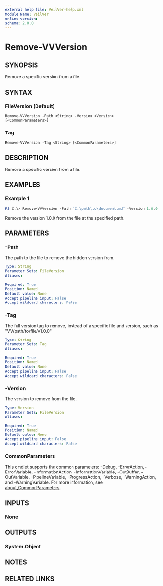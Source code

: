 ```yaml
---
external help file: VeilVer-help.xml
Module Name: VeilVer
online version:
schema: 2.0.0
---
```


# Remove-VVVersion

## SYNOPSIS

Remove a specific version from a file.

## SYNTAX

### FileVersion (Default)
```
Remove-VVVersion -Path <String> -Version <Version> [<CommonParameters>]
```

### Tag
```
Remove-VVVersion -Tag <String> [<CommonParameters>]
```

## DESCRIPTION

Remove a specific version from a file.

## EXAMPLES

### Example 1
```powershell
PS C:\> Remove-VVVersion -Path "C:\path\to\document.md" -Version 1.0.0
```

Remove the version 1.0.0 from the file at the specified path.

## PARAMETERS

### -Path

The path to the file to remove the hidden version from.

```yaml
Type: String
Parameter Sets: FileVersion
Aliases:

Required: True
Position: Named
Default value: None
Accept pipeline input: False
Accept wildcard characters: False
```

### -Tag

The full version tag to remove, instead of a specific file and version, such as "VV/path/to/file/v1.0.0"

```yaml
Type: String
Parameter Sets: Tag
Aliases:

Required: True
Position: Named
Default value: None
Accept pipeline input: False
Accept wildcard characters: False
```

### -Version

The version to remove from the file.

```yaml
Type: Version
Parameter Sets: FileVersion
Aliases:

Required: True
Position: Named
Default value: None
Accept pipeline input: False
Accept wildcard characters: False
```

### CommonParameters
This cmdlet supports the common parameters: -Debug, -ErrorAction, -ErrorVariable, -InformationAction, -InformationVariable, -OutBuffer, -OutVariable, -PipelineVariable, -ProgressAction, -Verbose, -WarningAction, and -WarningVariable. For more information, see [about_CommonParameters](http://go.microsoft.com/fwlink/?LinkID=113216).

## INPUTS

### None
## OUTPUTS

### System.Object
## NOTES

## RELATED LINKS
